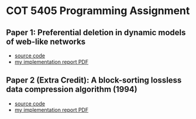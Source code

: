 # COT 5405 Programming Assignment

## Paper 1: Preferential deletion in dynamic models of web-like networks
  * [source code](https://github.com/garytho/cot-5405-programming-assignment/blob/master/dynamic_graph_sim.py)
  * [my implementation report PDF]()
  
## Paper 2 (Extra Credit): A block-sorting lossless data compression algorithm (1994)
  * [source code]()
  * [my implementation report PDF]()
